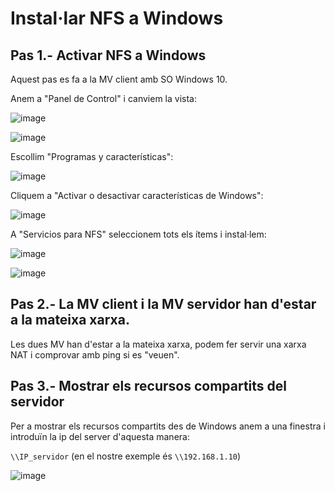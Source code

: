 # Instal·lar NFS a Windows

## Pas 1.- Activar NFS a Windows

Aquest pas es fa a la MV client amb SO Windows 10.

Anem a "Panel de Control" i canviem la vista:

![image](https://github.com/XaSaFa/MP04/assets/110727546/5e732a37-b495-4c98-aa57-f4c25073bb15)

![image](https://github.com/XaSaFa/MP04/assets/110727546/f4a91ee1-d6cc-44ca-8967-c51721088c8a)

Escollim "Programas y características":

![image](https://github.com/XaSaFa/MP04/assets/110727546/dfcce148-ae75-43e4-8da1-549a3c6d7b83)

Cliquem a "Activar o desactivar características de Windows":

![image](https://github.com/XaSaFa/MP04/assets/110727546/6ce765fb-ae32-4423-b622-5558e229bec5)

A "Servicios para NFS" seleccionem tots els ítems i instal·lem:

![image](https://github.com/XaSaFa/MP04/assets/110727546/11727ad5-fc49-4568-82fe-2effcb19a41f)

![image](https://github.com/XaSaFa/MP04/assets/110727546/63d6eb44-3493-4a57-80be-b55d3776a4e1)

## Pas 2.- La MV client i la MV servidor han d'estar a la mateixa xarxa.

Les dues MV han d'estar a la mateixa xarxa, podem fer servir una xarxa NAT i comprovar amb ping si es "veuen".

## Pas 3.- Mostrar els recursos compartits del servidor

Per a mostrar els recursos compartits des de Windows anem a una finestra i introduïn la ip del server d'aquesta manera:

```\\IP_servidor``` (en el nostre exemple és ```\\192.168.1.10```)

![image](https://github.com/XaSaFa/MP04/assets/110727546/2585f4b3-b988-4ebf-8932-faf9e71ce27d)

